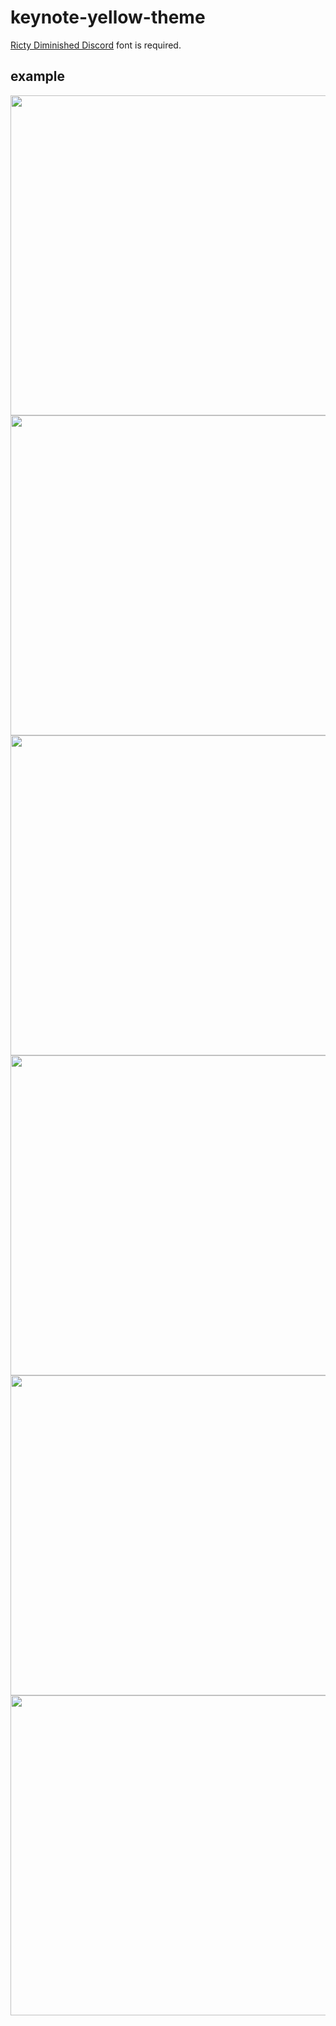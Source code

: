 # keynote-yellow-theme

[Ricty Diminished Discord](https://github.com/edihbrandon/RictyDiminished) font is required.

## example

<img src="https://user-images.githubusercontent.com/1413408/40011062-9f1c97de-57e1-11e8-8eeb-ebe2692405f1.jpeg" width="512" />
<img src="https://user-images.githubusercontent.com/1413408/40011063-9f5351ac-57e1-11e8-989d-07531f47e340.jpeg" width="512" />
<img src="https://user-images.githubusercontent.com/1413408/40011064-9f8cfe66-57e1-11e8-8393-c7e81bf4848b.jpeg" width="512" />
<img src="https://user-images.githubusercontent.com/1413408/40011065-9fb506f4-57e1-11e8-9fed-a3210dc099cc.jpeg" width="512" />
<img src="https://user-images.githubusercontent.com/1413408/40011066-9ff2e9ba-57e1-11e8-9597-6b0d4a496083.jpeg" width="512" />
<img src="https://user-images.githubusercontent.com/1413408/40011067-a01b0ea4-57e1-11e8-89a7-20288af4d93b.jpeg" width="512" />
